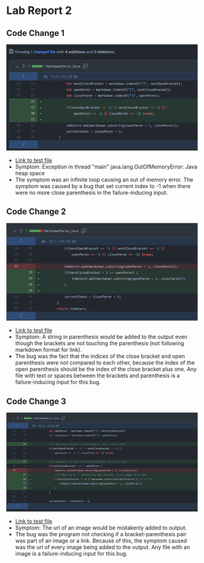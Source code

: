 # Lab Report 2

## Code Change 1
![Image1](./report2-images/CodeChange1.png)
* [Link to test file]("https://github.com/AndrewJia/markdown-parse/blob/main/test-file2.md?plain=1")
* Symptom: Exception in thread "main" java.lang.OutOfMemoryError: Java heap space
* The symptom was an infinite loop causing an out of memory error. The symptom was caused by a bug that set current index to -1 when there were no more close parenthesis in the failure-inducing input. 

## Code Change 2
![Image2](./report2-images/CodeChange2.png)
* [Link to test file]("https://github.com/AndrewJia/markdown-parse/blob/main/test-file5.md?plain=1")
* Symptom: A string in parenthesis would be added to the output even though the brackets are not touching the parenthesis (not following markdown format for link).
* The bug was the fact that the indices of the close bracket and open parenthesis were not compared to each other, because the index of the open parenthesis should be the index of the close bracket plus one. Any file with text or spaces between the brackets and parenthesis is a failure-inducing input for this bug. 

## Code Change 3
![Image3](./report2-images/CodeChange3.png)
* [Link to test file](https://raw.githubusercontent.com/AndrewJia/markdown-parse/main/test-file6.md)
* Symptom: The url of an image would be mistakenly added to output. 
* The bug was the program not checking if a bracket-parenthesis pair was part of an image or a link. Because of this, the symptom caused was the url of every image being added to the output. Any file with an image is a failure-inducing input for this bug.